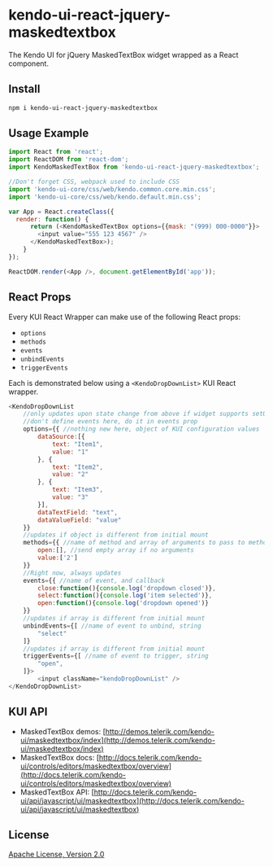 # kendo-ui-react-jquery-maskedtextbox

The Kendo UI for jQuery MaskedTextBox widget wrapped as a React component.

## Install

```bash
npm i kendo-ui-react-jquery-maskedtextbox
```

## Usage Example

```javascript
import React from 'react';
import ReactDOM from 'react-dom';
import KendoMaskedTextBox from 'kendo-ui-react-jquery-maskedtextbox';

//Don't forget CSS, webpack used to include CSS
import 'kendo-ui-core/css/web/kendo.common.core.min.css';
import 'kendo-ui-core/css/web/kendo.default.min.css';

var App = React.createClass({
  render: function() {
	  return (<KendoMaskedTextBox options={{mask: "(999) 000-0000"}}>
	  	<input value="555 123 4567" />
	  </KendoMaskedTextBox>);
	}
});

ReactDOM.render(<App />, document.getElementById('app'));
```

## React Props

Every KUI React Wrapper can make use of the following React props:

* `options`
* `methods`
* `events`
* `unbindEvents`
* `triggerEvents`

Each is demonstrated below using a `<KendoDropDownList>` KUI React wrapper.

```javascript
<KendoDropDownList
	//only updates upon state change from above if widget supports setOptions()
	//don't define events here, do it in events prop
	options={{ //nothing new here, object of KUI configuration values
		dataSource:[{
			text: "Item1",
			value: "1"
		}, {
			text: "Item2",
			value: "2"
		}, {
			text: "Item3",
			value: "3"
		}],
		dataTextField: "text",
		dataValueField: "value"
	}}
	//updates if object is different from initial mount
	methods={{ //name of method and array of arguments to pass to method
		open:[], //send empty array if no arguments
		value:['2']
	}}
	//Right now, always updates
	events={{ //name of event, and callback
		close:function(){console.log('dropdown closed')},
		select:function(){console.log('item selected')},
		open:function(){console.log('dropdown opened')}
	}}
	//updates if array is different from initial mount
	unbindEvents={[ //name of event to unbind, string
		"select"
	]}
	//updates if array is different from initial mount
	triggerEvents={[ //name of event to trigger, string
		"open",
	]}>
		<input className="kendoDropDownList" />
</KendoDropDownList>
```

## KUI API

* MaskedTextBox demos: [http://demos.telerik.com/kendo-ui/maskedtextbox/index](http://demos.telerik.com/kendo-ui/maskedtextbox/index)
* MaskedTextBox docs: [http://docs.telerik.com/kendo-ui/controls/editors/maskedtextbox/overview](http://docs.telerik.com/kendo-ui/controls/editors/maskedtextbox/overview)
* MaskedTextBox API: [http://docs.telerik.com/kendo-ui/api/javascript/ui/maskedtextbox](http://docs.telerik.com/kendo-ui/api/javascript/ui/maskedtextbox)

## License

[Apache License, Version 2.0](http://www.apache.org/licenses/LICENSE-2.0)
